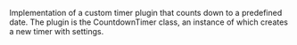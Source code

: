 Implementation of a custom timer plugin that counts down to a predefined date. The plugin is the CountdownTimer class, an instance of which creates a new timer with settings.

